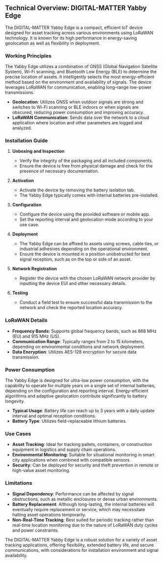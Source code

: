## Technical Overview: DIGITAL-MATTER Yabby Edge

The DIGITAL-MATTER Yabby Edge is a compact, efficient IoT device designed for asset tracking across various environments using LoRaWAN technology. It is known for its high performance in energy-saving geolocation as well as flexibility in deployment.

### Working Principles

The Yabby Edge utilizes a combination of GNSS (Global Navigation Satellite System), Wi-Fi scanning, and Bluetooth Low Energy (BLE) to determine the precise location of assets. It intelligently selects the most energy-efficient method based on the environment and availability of signals. The device leverages LoRaWAN for communication, enabling long-range low-power transmissions.

- **Geolocation**: Utilizes GNSS when outdoor signals are strong and switches to Wi-Fi scanning or BLE indoors or when signals are obscured, reducing power consumption and improving accuracy.
- **LoRaWAN Communication**: Sends data over the network to a cloud application where location and other parameters are logged and analyzed.
  
### Installation Guide

1. **Unboxing and Inspection**
   - Verify the integrity of the packaging and all included components.
   - Ensure the device is free from physical damage and check for the presence of necessary documentation.

2. **Activation**
   - Activate the device by removing the battery isolation tab.
   - The Yabby Edge typically comes with internal batteries pre-installed.

3. **Configuration**
   - Configure the device using the provided software or mobile app.
   - Set the reporting interval and geolocation mode according to your use case.

4. **Deployment**
   - The Yabby Edge can be affixed to assets using screws, cable ties, or industrial adhesives depending on the operational environment.
   - Ensure the device is mounted in a position unobstructed for best signal reception, such as on the top or side of an asset.

5. **Network Registration**
   - Register the device with the chosen LoRaWAN network provider by inputting the device EUI and other necessary details.

6. **Testing**
   - Conduct a field test to ensure successful data transmission to the network and check the reported location accuracy.

### LoRaWAN Details

- **Frequency Bands**: Supports global frequency bands, such as 868 MHz (EU) and 915 MHz (US).
- **Communication Range**: Typically ranges from 2 to 15 kilometers, depending on environmental conditions and network deployment.
- **Data Encryption**: Utilizes AES-128 encryption for secure data transmission.

### Power Consumption

The Yabby Edge is designed for ultra-low power consumption, with the capability to operate for multiple years on a single set of internal batteries, depending on the configuration and reporting interval. Energy-efficient algorithms and adaptive geolocation contribute significantly to battery longevity.

- **Typical Usage**: Battery life can reach up to 3 years with a daily update interval and optimal reception conditions.
- **Battery Type**: Utilizes field-replaceable lithium batteries.

### Use Cases

- **Asset Tracking**: Ideal for tracking pallets, containers, or construction equipment in logistics and supply chain operations.
- **Environmental Monitoring**: Suitable for situational monitoring in smart city applications when combined with compatible sensors.
- **Security**: Can be deployed for security and theft prevention in remote or high-value asset monitoring.

### Limitations

- **Signal Dependency**: Performance can be affected by signal obstructions, such as metallic enclosures or dense urban environments.
- **Battery Replacement**: Although long-lasting, the internal batteries will eventually require replacement or service, which may necessitate halting asset operations temporarily.
- **Non-Real-Time Tracking**: Best suited for periodic tracking rather than real-time location monitoring due to the nature of LoRaWAN duty cycles and power constraints.

The DIGITAL-MATTER Yabby Edge is a robust solution for a variety of asset tracking applications, offering flexibility, extended battery life, and secure communications, with considerations for installation environment and signal availability.
